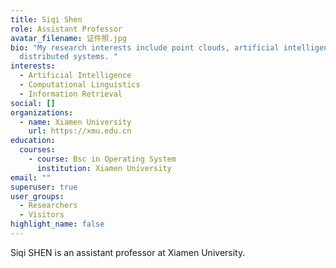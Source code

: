 ```yaml
---
title: Siqi Shen
role: Assistant Professor
avatar_filename: 证件照.jpg
bio: "My research interests include point clouds, artificial intelligence, and
  distributed systems. "
interests:
  - Artificial Intelligence
  - Computational Linguistics
  - Information Retrieval
social: []
organizations:
  - name: Xiamen University
    url: https://xmu.edu.cn
education:
  courses:
    - course: Bsc in Operating System
      institution: Xiamen University
email: ""
superuser: true
user_groups:
  - Researchers
  - Visitors
highlight_name: false
---
```

Siqi SHEN is an assistant professor at Xiamen University.